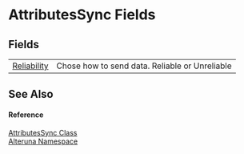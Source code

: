 # AttributesSync Fields




## Fields
<table>
<tr>
<td><a href="F_Alteruna_AttributesSync_Reliability">Reliability</a></td>
<td>Chose how to send data. Reliable or Unreliable</td></tr>
</table>

## See Also


#### Reference
<a href="T_Alteruna_AttributesSync">AttributesSync Class</a>  
<a href="N_Alteruna">Alteruna Namespace</a>  
